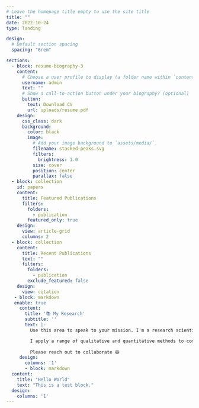 ```yaml
---
# Leave the homepage title empty to use the site title
title: ""
date: 2022-10-24
type: landing

design:
  # Default section spacing
  spacing: "6rem"

sections:
  - block: resume-biography-3
    content:
      # Choose a user profile to display (a folder name within `content/authors/`)
      username: admin
      text: ""
      # Show a call-to-action button under your biography? (optional)
      button:
        text: Download CV
        url: uploads/resume.pdf
    design:
      css_class: dark
      background:
        color: black
        image:
          # Add your image background to `assets/media/`.
          filename: stacked-peaks.svg
          filters:
            brightness: 1.0
          size: cover
          position: center
          parallax: false
  - block: collection
    id: papers
    content:
      title: Featured Publications
      filters:
        folders:
          - publication
        featured_only: true
    design:
      view: article-grid
      columns: 2
  - block: collection
    content:
      title: Recent Publications
      text: ""
      filters:
        folders:
          - publication
        exclude_featured: false
    design:
      view: citation
   - block: markdown
   enable: true
     content:
       title: '📚 My Research'
       subtitle: ''
       text: |-
         Use this area to speak to your mission. I'm a research scientist in the Moonshot team at DeepMind. I blog about machine learning, deep learning, and moonshots.

         I apply a range of qualitative and quantitative methods to comprehensively investigate the role of science and technology in the economy.
        
         Please reach out to collaborate 😃
     design:
       columns: '1'
       - block: markdown
  content:
    title: "Hello World"
    text: "This is a test block."
  design:
    columns: '1'
---
```

